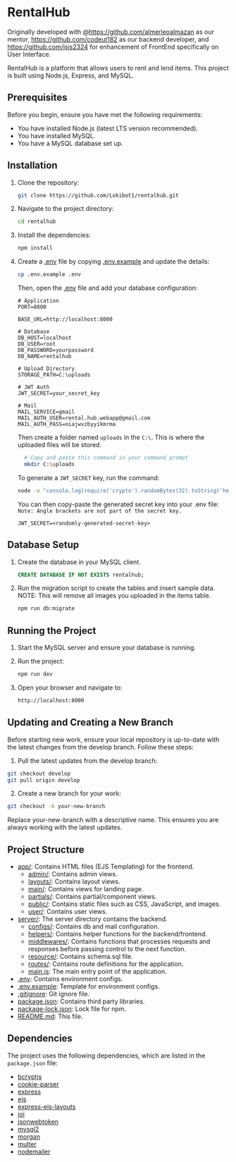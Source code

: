 # RentalHub
Originally developed with @https://github.com/almerleoalmazan as our mentor, https://github.com/codeut182 as our backend developer, and https://github.com/jsjs2324 for enhancement of FrontEnd specifically on User Interface.

RentalHub is a platform that allows users to rent and lend items. This project is built using Node.js, Express, and
MySQL.

## Prerequisites

Before you begin, ensure you have met the following requirements:

- You have installed Node.js (latest LTS version recommended).
- You have installed MySQL.
- You have a MySQL database set up.

## Installation

1. Clone the repository:

    ```sh
    git clone https://github.com/Lokibot1/rentalhub.git
    ```

2. Navigate to the project directory:

    ```sh
    cd rentalhub
    ```

3. Install the dependencies:

    ```sh
    npm install
    ```

4. Create a [.env](http://_vscodecontentref_/3) file by copying [.env.example](http://_vscodecontentref_/4) and
   update the details:

    ```sh
    cp .env.example .env
    ```

   Then, open the [.env](http://_vscodecontentref_/5) file and add your database configuration:

    ```env
    # Application
    PORT=8000

    BASE_URL=http://localhost:8000

    # Database
    DB_HOST=localhost
    DB_USER=root
    DB_PASSWORD=yourpassword
    DB_NAME=rentalhub 

    # Upload Directory
    STORAGE_PATH=C:\uploads

    # JWT Auth
    JWT_SECRET=your_secret_key
   
    # Mail
    MAIL_SERVICE=gmail
    MAIL_AUTH_USER=rental.hub.webapp@gmail.com
    MAIL_AUTH_PASS=oiajwvzbyyikmrma
    ```

   Then create a folder named `uploads` in the `C:\`.
   This is where the uploaded files will be stored.
    ```sh
      # Copy and paste this command in your command prompt
      mkdir C:\uploads
    ```

   To generate a `JWT_SECRET` key, run the command:
    ```sh
    node -e "console.log(require('crypto').randomBytes(32).toString('hex'))"
    ```

   You can then copy-paste the generated secret key into your .env file:
   `Note: Angle brackets are not part of the secret key.`
    ```env
    JWT_SECRET=<randomly-generated-secret-key>
    ```

## Database Setup

1. Create the database in your MySQL client.

    ```sql
    CREATE DATABASE IF NOT EXISTS rentalhub;
    ```

2. Run the migration script to create the tables and insert sample data.
    NOTE: This will remove all images you uploaded in the items table.

    ```sh
    npm run db:migrate
    ```

## Running the Project

1. Start the MySQL server and ensure your database is running.

2. Run the project:

    ```sh
    npm run dev
    ```

3. Open your browser and navigate to:

    ```sh
    http://localhost:8000
    ```

## Updating and Creating a New Branch

Before starting new work, ensure your local repository is up-to-date with the latest changes from the develop branch.
Follow these steps:

1. Pull the latest updates from the develop branch:

```sh
git checkout develop
git pull origin develop
```

2. Create a new branch for your work:

```sh
git checkout -b your-new-branch
```

Replace your-new-branch with a descriptive name. This ensures you are always working with the latest updates.

## Project Structure

- [app/](http://_vscodecontentref_/9): Contains HTML files (EJS Templating) for the frontend.
  - [admin/](http://_vscodecontentref_/7): Contains admin views.
  - [layouts/](http://_vscodecontentref_/7): Contains layout views.
  - [main/](http://_vscodecontentref_/7): Contains views for landing page.
  - [partials/](http://_vscodecontentref_/7): Contains partial/component views.
  - [public/](http://_vscodecontentref_/7): Contains static files such as CSS, JavaScript, and images.
  - [user/](http://_vscodecontentref_/7): Contains user views.
- [server/](http://_vscodecontentref_/0): The server directory contains the backend.
  - [configs/](http://_vscodecontentref_/4): Contains db and mail configuration.
  - [helpers/](http://_vscodecontentref_/5): Contains helper functions for the backend/frontend.
  - [middlewares/](http://_vscodecontentref_/6): Contains functions that processes requests and responses before passing control to the next function.
  - [resource/](http://_vscodecontentref_/4): Contains schema.sql file.
  - [routes/](http://_vscodecontentref_/8): Contains route definitions for the application.
  - [main.js](http://_vscodecontentref_/1): The main entry point of the application.
- [.env](http://_vscodecontentref_/3): Contains environment configs.
- [.env.example](http://_vscodecontentref_/3): Template for environment configs.
- [.gitignore](http://_vscodecontentref_/3): Git ignore file.
- [package.json](http://_vscodecontentref_/2): Contains third party libraries.
- [package-lock.json](http://_vscodecontentref_/2): Lock file for npm.
- [README.md](http://_vscodecontentref_/2): This file.
  

## Dependencies

The project uses the following dependencies, which are listed in the `package.json` file:

- [bcryptjs](https://github.com/dcodeIO/bcrypt.js)
- [cookie-parser](https://github.com/expressjs/cookie-parser)
- [express](https://github.com/expressjs/express)
- [ejs](https://github.com/mde/ejs)
- [express-ejs-layouts](https://github.com/Soarez/express-ejs-layouts)
- [joi](https://github.com/hapijs/joi)
- [jsonwebtoken](https://github.com/auth0/node-jsonwebtoken)
- [mysql2](https://github.com/sidorares/node-mysql2)
- [morgan](https://github.com/expressjs/morgan)
- [multer](https://github.com/expressjs/multer)
- [nodemailer](https://github.com/nodemailer/nodemailer)

